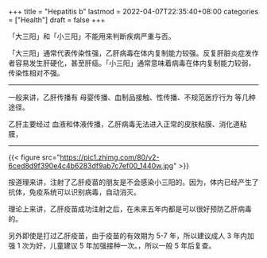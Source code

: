 +++
title = "Hepatitis b"
lastmod = 2022-04-07T22:35:40+08:00
categories = ["Health"]
draft = false
+++

「大三阳」和「小三阳」不能用来判断疾病严重与否。

「大三阳」通常代表传染性强，乙肝病毒在体内复制能力较强。反复肝脏炎症发作者容易发生肝硬化，甚至肝癌。「小三阳」通常意味着病毒在体内复制能力较弱，传染性相对不强。

---

一般来讲，乙肝传播有 母婴传播、血制品接触、性传播、不规范医疗行为 等几种途径。

乙肝主要经过 血液和体液传播，乙肝病毒无法进入正常的皮肤粘膜、消化道粘膜，

---

{{< figure src="https://pic1.zhimg.com/80/v2-6ced8d9f390e4c4b6283df9ab7c7ef00_1440w.jpg" >}}

按道理来讲，注射了乙肝疫苗的朋友是不会感染小三阳的。因为，体内已经产生了抗体，免疫系统可以识别病毒，自动消灭。

理论上来讲，乙肝疫苗成功注射之后，在未来五年内都是可以很好预防乙肝病毒的。

另外即使是打过乙肝疫苗，由于疫苗的有效期为 5-7 年，所以建议成人 3 年内加强 1 次为好，儿童建议 5 年加强接种一次。，所以一般 5 年后复查。